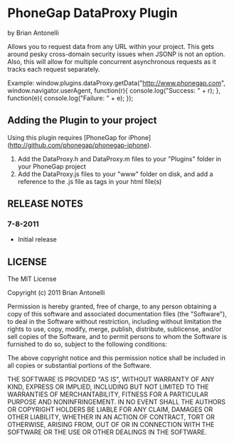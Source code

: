 # PhoneGap DataProxy Plugin #
by Brian Antonelli

Allows you to request data from any URL within your project. This gets around pesky cross-domain security issues when JSONP is not an option.
Also, this will allow for multiple concurrent asynchronous requests as it tracks each request separately.

Example:
window.plugins.dataProxy.getData("http://www.phonegap.com", window.navigator.userAgent, 
function(r){
	console.log("Success: " + r);
},
function(e){
	console.log("Failure: " + e);
});


## Adding the Plugin to your project ##

Using this plugin requires [PhoneGap for iPhone] (http://github.com/phonegap/phonegap-iphone).

1. Add the DataProxy.h and DataProxy.m files to your "Plugins" folder in your PhoneGap project
2. Add the DataProxy.js files to your "www" folder on disk, and add a reference to the .js file as <link> tags in your html file(s)

## RELEASE NOTES ##

### 7-8-2011 ###
* Initial release

## LICENSE ##

The MIT License

Copyright (c) 2011 Brian Antonelli

Permission is hereby granted, free of charge, to any person obtaining a copy
of this software and associated documentation files (the "Software"), to deal
in the Software without restriction, including without limitation the rights
to use, copy, modify, merge, publish, distribute, sublicense, and/or sell
copies of the Software, and to permit persons to whom the Software is
furnished to do so, subject to the following conditions:

The above copyright notice and this permission notice shall be included in
all copies or substantial portions of the Software.

THE SOFTWARE IS PROVIDED "AS IS", WITHOUT WARRANTY OF ANY KIND, EXPRESS OR
IMPLIED, INCLUDING BUT NOT LIMITED TO THE WARRANTIES OF MERCHANTABILITY,
FITNESS FOR A PARTICULAR PURPOSE AND NONINFRINGEMENT. IN NO EVENT SHALL THE
AUTHORS OR COPYRIGHT HOLDERS BE LIABLE FOR ANY CLAIM, DAMAGES OR OTHER
LIABILITY, WHETHER IN AN ACTION OF CONTRACT, TORT OR OTHERWISE, ARISING FROM,
OUT OF OR IN CONNECTION WITH THE SOFTWARE OR THE USE OR OTHER DEALINGS IN
THE SOFTWARE.

